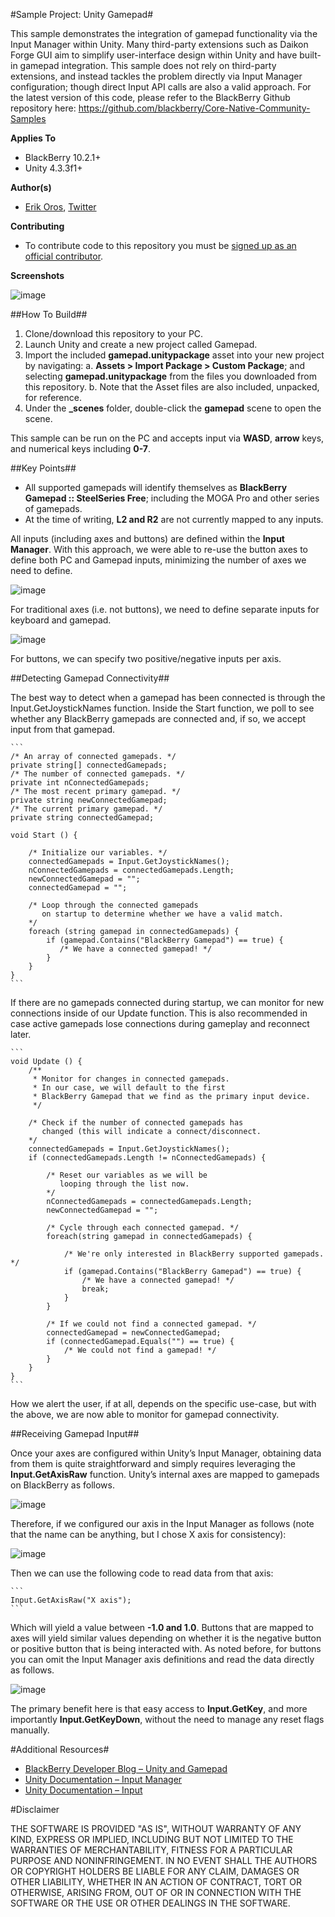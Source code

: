 #Sample Project: Unity Gamepad#

This sample demonstrates the integration of gamepad functionality via the Input Manager within Unity. Many third-party extensions such as Daikon Forge GUI aim to simplify user-interface design within Unity and have built-in gamepad integration. This sample does not rely on third-party extensions, and instead tackles the problem directly via Input Manager configuration; though direct Input API calls are also a valid approach.
For the latest version of this code, please refer to the BlackBerry Github repository here: https://github.com/blackberry/Core-Native-Community-Samples

**Applies To**

* BlackBerry 10.2.1+
* Unity 4.3.3f1+

**Author(s)**

* [Erik Oros](mailto:eoros@blackberry.com), [Twitter](https://twitter.com/WaterlooErik)

**Contributing**

* To contribute code to this repository you must be [signed up as an official contributor](http://blackberry.github.com/howToContribute.html).

**Screenshots**

![image](_screenshots/1.png)
 
##How To Build##

1.	Clone/download this repository to your PC.
2.	Launch Unity and create a new project called Gamepad.
3.	Import the included **gamepad.unitypackage** asset into your new project by navigating:
	a.	**Assets > Import Package > Custom Package**; and selecting **gamepad.unitypackage** from the files you downloaded from this repository.
	b.	Note that the Asset files are also included, unpacked, for reference.
4.	Under the **_scenes** folder, double-click the **gamepad** scene to open the scene.

This sample can be run on the PC and accepts input via **WASD**, **arrow** keys, and numerical keys including **0-7**.

##Key Points##

*	All supported gamepads will identify themselves as **BlackBerry Gamepad :: SteelSeries Free**; including the MOGA Pro and other series of gamepads.
*	At the time of writing, **L2 and R2** are not currently mapped to any inputs.

All inputs (including axes and buttons) are defined within the **Input Manager**. With this approach, we were able to re-use the button axes to define both PC and Gamepad inputs, minimizing the number of axes we need to define.

![image](_screenshots/2.png)
    
For traditional axes (i.e. not buttons), we need to define separate inputs for keyboard and gamepad.

![image](_screenshots/3.png)

For buttons, we can specify two positive/negative inputs per axis.

##Detecting Gamepad Connectivity##

The best way to detect when a gamepad has been connected is through the Input.GetJoystickNames function. Inside the Start function, we poll to see whether any BlackBerry gamepads are connected and, if so, we accept input from that gamepad.

	```
    /* An array of connected gamepads. */
    private string[] connectedGamepads;
    /* The number of connected gamepads. */
    private int nConnectedGamepads;
    /* The most recent primary gamepad. */
    private string newConnectedGamepad;
    /* The current primary gamepad. */
    private string connectedGamepad;

    void Start () {

        /* Initialize our variables. */
        connectedGamepads = Input.GetJoystickNames();
        nConnectedGamepads = connectedGamepads.Length;
        newConnectedGamepad = "";
        connectedGamepad = "";

        /* Loop through the connected gamepads
           on startup to determine whether we have a valid match.
        */
        foreach (string gamepad in connectedGamepads) {
            if (gamepad.Contains("BlackBerry Gamepad") == true) {
               /* We have a connected gamepad! */
            }
        }
    }
	```

If there are no gamepads connected during startup, we can monitor for new connections inside of our Update function. This is also recommended in case active gamepads lose connections during gameplay and reconnect later.

	```
    void Update () {
        /**
         * Monitor for changes in connected gamepads.
         * In our case, we will default to the first
         * BlackBerry Gamepad that we find as the primary input device.
         */

        /* Check if the number of connected gamepads has
           changed (this will indicate a connect/disconnect.
        */
        connectedGamepads = Input.GetJoystickNames();
        if (connectedGamepads.Length != nConnectedGamepads) {

            /* Reset our variables as we will be
               looping through the list now.
            */
            nConnectedGamepads = connectedGamepads.Length;
            newConnectedGamepad = "";

            /* Cycle through each connected gamepad. */
            foreach(string gamepad in connectedGamepads) {

                /* We're only interested in BlackBerry supported gamepads. */
                if (gamepad.Contains("BlackBerry Gamepad") == true) {
                    /* We have a connected gamepad! */
                    break;
                }
            }

            /* If we could not find a connected gamepad. */
            connectedGamepad = newConnectedGamepad;
            if (connectedGamepad.Equals("") == true) {
                /* We could not find a gamepad! */
            }
        }
    }
	```

How we alert the user, if at all, depends on the specific use-case, but with the above, we are now able to monitor for gamepad connectivity.

##Receiving Gamepad Input##

Once your axes are configured within Unity’s Input Manager, obtaining data from them is quite straightforward and simply requires leveraging the **Input.GetAxisRaw** function. Unity’s internal axes are mapped to gamepads on BlackBerry as follows.

![image](_screenshots/4.png)
 
Therefore, if we configured our axis in the Input Manager as follows (note that the name can be anything, but I chose X axis for consistency):
 
![image](_screenshots/5.png)
 
Then we can use the following code to read data from that axis:

	```
	Input.GetAxisRaw("X axis");
	```

Which will yield a value between **-1.0 and 1.0**. Buttons that are mapped to axes will yield similar values depending on whether it is the negative button or positive button that is being interacted with. As noted before, for buttons you can omit the Input Manager axis definitions and read the data directly as follows.

![image](_screenshots/6.png)
 
The primary benefit here is that easy access to **Input.GetKey**, and more importantly **Input.GetKeyDown**, without the need to manage any reset flags manually.

#Additional Resources#

*	[BlackBerry Developer Blog – Unity and Gamepad](http://devblog.blackberry.com/2013/11/up-up-down-down-left-right-left-right-b-a-gamepad-offer-update/)
*	[Unity Documentation – Input Manager](http://docs.unity3d.com/Documentation/Components/class-InputManager.html)
*	[Unity Documentation – Input](https://docs.unity3d.com/Documentation/ScriptReference/Input.html)

#Disclaimer

THE SOFTWARE IS PROVIDED "AS IS", WITHOUT WARRANTY OF ANY KIND, EXPRESS OR IMPLIED, INCLUDING BUT NOT LIMITED TO THE WARRANTIES OF MERCHANTABILITY, FITNESS FOR A PARTICULAR PURPOSE AND NONINFRINGEMENT. IN NO EVENT SHALL THE AUTHORS OR COPYRIGHT HOLDERS BE LIABLE FOR ANY CLAIM, DAMAGES OR OTHER LIABILITY, WHETHER IN AN ACTION OF CONTRACT, TORT OR OTHERWISE, ARISING FROM, OUT OF OR IN CONNECTION WITH THE SOFTWARE OR THE USE OR OTHER DEALINGS IN THE SOFTWARE.
